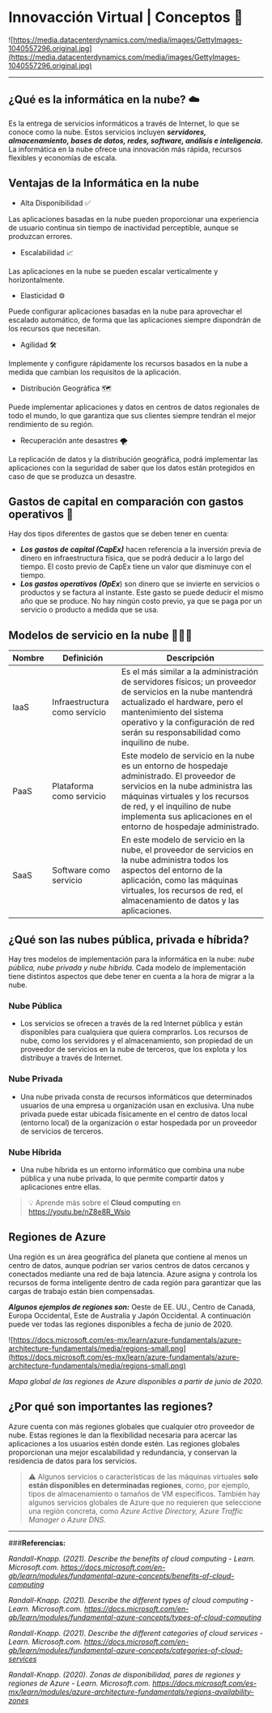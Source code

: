 # Innovacción Virtual | Conceptos 🤖

![https://media.datacenterdynamics.com/media/images/GettyImages-1040557296.original.jpg](https://media.datacenterdynamics.com/media/images/GettyImages-1040557296.original.jpg)

---

## ¿Qué es la informática en la nube? ☁️

Es la entrega de servicios informáticos a través de Internet, lo que se conoce como la nube. Estos servicios incluyen ***servidores, almacenamiento, bases de datos, redes, software, análisis e inteligencia.*** La informática en la nube ofrece una innovación más rápida, recursos flexibles y economías de escala.

## Ventajas de la Informática en la nube

- Alta Disponibilidad ✅

Las aplicaciones basadas en la nube pueden proporcionar una experiencia de usuario continua sin tiempo de inactividad perceptible, aunque se produzcan errores.

- Escalabilidad 📈

Las aplicaciones en la nube se pueden escalar verticalmente y horizontalmente.

- Elasticidad ⚙️

Puede configurar aplicaciones basadas en la nube para aprovechar el escalado automático, de forma que las aplicaciones siempre dispondrán de los recursos que necesitan.

- Agilidad 🛠️

Implemente y configure rápidamente los recursos basados en la nube a medida que cambian los requisitos de la aplicación.

- Distribución Geográfica 🗺️

Puede implementar aplicaciones y datos en centros de datos regionales de todo el mundo, lo que garantiza que sus clientes siempre tendrán el mejor rendimiento de su región.

- Recuperación ante desastres 🌪️

La replicación de datos y la distribución geográfica, podrá implementar las aplicaciones con la seguridad de saber que los datos están protegidos en caso de que se produzca un desastre.

## Gastos de capital en comparación con gastos operativos 💸

Hay dos tipos diferentes de gastos que se deben tener en cuenta:

- ***Los gastos de capital (CapEx)*** hacen referencia a la inversión previa de dinero en infraestructura física, que se podrá deducir a lo largo del tiempo. El costo previo de CapEx tiene un valor que disminuye con el tiempo.
- ***Los gastos operativos (OpEx***) son dinero que se invierte en servicios o productos y se factura al instante. Este gasto se puede deducir el mismo año que se produce. No hay ningún costo previo, ya que se paga por un servicio o producto a medida que se usa.

## Modelos de servicio en la nube 👨🏻‍💻
| Nombre | Definición | Descripción |
| -- | -- | -- |
| IaaS | Infraestructura como servicio | Es el más similar a la administración de servidores físicos; un proveedor de servicios en la nube mantendrá actualizado el hardware, pero el mantenimiento del sistema operativo y la configuración de red serán su responsabilidad como inquilino de nube. |
| PaaS | Plataforma como servicio| Este modelo de servicio en la nube es un entorno de hospedaje administrado. El proveedor de servicios en la nube administra las máquinas virtuales y los recursos de red, y el inquilino de nube implementa sus aplicaciones en el entorno de hospedaje administrado. |
| SaaS | Software como servicio | En este modelo de servicio en la nube, el proveedor de servicios en la nube administra todos los aspectos del entorno de la aplicación, como las máquinas virtuales, los recursos de red, el almacenamiento de datos y las aplicaciones. |


## ¿Qué son las nubes pública, privada e híbrida?

Hay tres modelos de implementación para la informática en la nube: *nube pública, nube privada y nube híbrida.* Cada modelo de implementación tiene distintos aspectos que debe tener en cuenta a la hora de migrar a la nube.

### Nube Pública

- Los servicios se ofrecen a través de la red Internet pública y están disponibles para cualquiera que quiera comprarlos. Los recursos de nube, como los servidores y el almacenamiento, son propiedad de un proveedor de servicios en la nube de terceros, que los explota y los distribuye a través de Internet.

### Nube Privada

- Una nube privada consta de recursos informáticos que determinados usuarios de una empresa u organización usan en exclusiva. Una nube privada puede estar ubicada físicamente en el centro de datos local (entorno local) de la organización o estar hospedada por un proveedor de servicios de terceros.

### Nube Híbrida

- Una nube híbrida es un entorno informático que combina una nube pública y una nube privada, lo que permite compartir datos y aplicaciones entre ellas.

> :bulb: Aprende más sobre el **Cloud computing** en https://youtu.be/nZ8e8R_Wsio 


## Regiones de Azure

Una región es un área geográfica del planeta que contiene al menos un centro de datos, aunque podrían ser varios centros de datos cercanos y conectados mediante una red de baja latencia. Azure asigna y controla los recursos de forma inteligente dentro de cada región para garantizar que las cargas de trabajo están bien compensadas.

***Algunos ejemplos de regiones son:*** Oeste de EE. UU., Centro de Canadá, Europa Occidental, Este de Australia y Japón Occidental. A continuación puede ver todas las regiones disponibles a fecha de junio de 2020.

![https://docs.microsoft.com/es-mx/learn/azure-fundamentals/azure-architecture-fundamentals/media/regions-small.png](https://docs.microsoft.com/es-mx/learn/azure-fundamentals/azure-architecture-fundamentals/media/regions-small.png)

*Mapa global de las regiones de Azure disponibles a partir de junio de 2020.*

## **¿Por qué son importantes las regiones?**

Azure cuenta con más regiones globales que cualquier otro proveedor de nube. Estas regiones le dan la flexibilidad necesaria para acercar las aplicaciones a los usuarios estén donde estén. Las regiones globales proporcionan una mejor escalabilidad y redundancia, y conservan la residencia de datos para los servicios.

>:warning: Algunos servicios o características de las máquinas virtuales **solo están disponibles en determinadas regiones**, como, por ejemplo, tipos de almacenamiento o tamaños de VM específicos. También hay algunos servicios globales de Azure que no requieren que seleccione una región concreta, como *Azure Active Directory, Azure Traffic Manager o Azure DNS.*

---

###**Referencias:**

*Randall-Knapp. (2021). Describe the benefits of cloud computing - Learn. Microsoft.com. https://docs.microsoft.com/en-gb/learn/modules/fundamental-azure-concepts/benefits-of-cloud-computing*

*Randall-Knapp. (2021). Describe the different types of cloud computing - Learn. Microsoft.com. https://docs.microsoft.com/en-gb/learn/modules/fundamental-azure-concepts/types-of-cloud-computing*

*Randall-Knapp. (2021). Describe the different categories of cloud services - Learn. Microsoft.com. https://docs.microsoft.com/en-gb/learn/modules/fundamental-azure-concepts/categories-of-cloud-services*

*Randall-Knapp. (2020). Zonas de disponibilidad, pares de regiones y regiones de Azure - Learn. Microsoft.com. https://docs.microsoft.com/es-mx/learn/modules/azure-architecture-fundamentals/regions-availability-zones*
